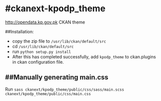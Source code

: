#ckanext-kpodp_theme
=================
http://opendata.kp.gov.pk CKAN theme

##Installation:
- copy the zip file to `/usr/lib/ckan/default/src`
- cd `/usr/lib/ckan/default/src`
- run ``` python setup.py install ```
- After this has completed successfully, add `kpodp_theme` to ckan.plugins in ckan configuration file.

##Manually generating main.css
----------------------------

Run `sass ckanext/kpodp_theme/public/css/sass/main.scss ckanext/kpodp_theme/public/css/main.css`

